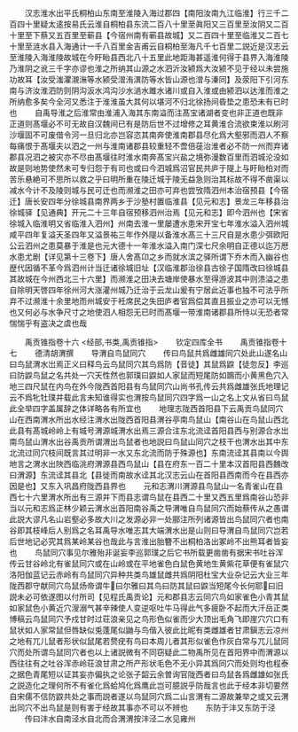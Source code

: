 <!-- { "loadSidebar": true } -->
　　汉志淮水出平氏桐柏山东南至淮陵入海过郡四【南阳汝南九江临淮】行三千二百四十里疑太逺按易氏云淮自桐柏县东流二百八十里至眞阳又三百里至汝阴又二百十里至下蔡又五百里至蕲县【今宿州南有蕲县故城】又二百四十里至临淮又二百七十里至涟水县入海通计一千八百里金吉甫云自桐柏至海凡千七百里二説近是汉志云至淮陵入海淮陵故城在今盱眙县西北八十五里此地距海甚遥淮何得于县界入海淮陵乃淮阴之讹三千字亦谬也淮之所纳其山源之水泗沂汝颍爲大汝颍不见于经以未尝施功故耳【汝受滍灈瀙潕等水颍受潧洧潩防等水皆山源也潧与溱同】及荥阳下引河东南与济汝淮泗防则阴沟汳水鸿沟沙水濄水雎水诸川或自入淮或由颍泗以达淮而淮之所纳愈多矣今全河又悉注于淮淮虽大其何以堪河不归北徐扬间昏垫之患恐未有已时也
　　自禹导淮之后淮常由淮浦入海其东南溢而注髙宝诸湖者变也非正道也既非正道则髙堰必不可无故自汉魏间已有是防后世不过增修之耳黄淮合流欲束淮以刷河沙堰固不可废借令河一旦归北亦岂容恣其南奔使淮南郡县尽化爲大壑邪而泗人不察每痛恨于髙堰夫以泗之一州与淮南诸郡县较重轻不啻倍蓰治淮者必不防一州而弃诸郡县况泗之被灾亦不尽由髙堰往时淮水南奔髙宝兴盐之境弥漫数百里而泗城沦没如故是则地势使然未可专归怨于有司也或曰今泗城爲沼官民共庐于隄上与盱眙柏对而苦乐悬絶可不思所以救之乎曰明所重在陵迁城于陵无益急则治其标故不得不凿渠以减水今计不及陵则城与民可迁也而濒淮之田亦可弃也尝攷隋泗州本治宿预县【今宿迁】唐长安四年分徐城县南界两乡于沙塾村置临淮县【见元和志】景龙三年移县治徐城驿【见通典】开元二十三年自宿预移泗州治焉【见元和志】即今泗州也【宋省徐城入临淮明又省临淮入泗州】州南去淮一里屡遭水患宋开宝七年淮水溢入泗州城咸平四年复溢天圣四年又溢景祐三年作外隄以备淮水髙三十三尺自是水患少弭欧阳公云泗州之患莫暴于淮是也元大德十一年淮水溢入南门深七尺余明自正德以迄万厯水患尤剧【详见第十三卷下】唐人舍髙卬之乡而就水滨之驿所谓下乔木而入幽谷也歴代因循不革今爲泗州计当迁诸徐城旧址【汉临淮郡治徐县古徐子国隋改曰徐城县其故城在今州西北三十六里】而濒淮之田决去塘岸使暴水至得游波其中则溃溢之患自除明天啓四年徐州河大涨灌州城乃迁治于云龙山爰有宁居此近事也独不可法乎所弃不过濒淮十余里地而州城安于衽席民之失田庐者官爲偿其直且振业之亦可以无憾也又何必与水争尺寸之地使泗人相怨无已时而髙堰一带淮南诸郡县所恃以无恐者常惴惴乎有盗决之虞也哉











　　禹贡锥指卷十六
<经部,书类,禹贡锥指>
　　钦定四库全书
　　禹贡锥指卷十七
　　德清胡渭撰
　　导渭自鸟鼠同穴
　　传曰鸟鼠共爲雌雄同穴处此山遂名山曰鸟鼠渭水岀焉正义曰释鸟云鸟鼠同穴其鸟爲防【音徒】其鼠爲鼵【徒忽反】李巡曰防鼵鸟鼠之名共处一穴天性然也郭璞曰鼵如人家鼠而短尾防如鵽而小黄黑色穴入地三四尺鼠在内鸟在外今陇西首阳县有鸟鼠同穴山尚书孔传云共爲雌雄张氏地理记云不爲牝牡璞并载此言未知谁得实也渭按鸟鼠同穴四字爲一山之名上文从省曰鸟鼠此全举四字盖属辞之体详略各有所宜也
　　地理志陇西首阳县下云禹贡鸟鼠同穴山在西南渭水所出水经注渭水出陇西首阳县渭谷亭南鸟鼠山【南谷山在鸟鼠山西北此县有髙城岭岭上有城号渭源城渭水出焉三源合注东北流迳首阳县西与别源合水岀南鸟鼠山渭水出谷禹贡所谓渭出鸟鼠者也地説曰鸟鼠山同穴之枝干也渭水出其中东北流过同穴枝间既言其过明非一水又东北流而防于殊源也】东南流迳其县南以今舆地言之渭水出陜西临洮府渭源县西鸟鼠山【县在府东一百二十里本汉首阳县西魏改曰渭源】东流迳其县北【县徙而南故水迳其北汉志云山在首阳县西南而今在县西亦因是也】又东入巩昌府陇西县界也
　　元和志渭川渭源县鸟鼠山一名青雀山在县西七十六里渭水所出有三源并下而县志谓鸟鼠在县西二十里又西五里爲南谷山恐非当以元和志爲正林少颖云渭水出首阳南谷禹之导渭唯自鸟鼠同穴而始蔡传从之愚谓此説大谬凡名山岩壑必多故大川之发源必非一处郦注所列诸源皆出鸟鼠同穴者也南谷即其枝峰后人别爲之名耳禹导水唯志其大端渭水出是山则曰导渭自鸟鼠同穴岂若后世地记必究其爲某岭某谷也哉此与言淮出胎簪不出桐柏洛出冢岭不出熊耳者皆妄也
　　鸟鼠同穴事见尔雅殆非诞妄李巡郭璞之后它书所载更凿凿有据宋书吐谷浑传云甘谷岭北有雀鼠同穴或在山岭或在平地雀色白鼠色黄地生黄紫花草便有雀鼠穴洛阳伽蓝记云赤岭有鸟鼠同穴异种共类鸟雄鼠雌共爲阴阳杜宝大业杂记云大业三年陇西郡守献同穴鸟鼠炀帝谓牛曰尔雅曰其鸟曰防其鼠曰鼵当短尾今长何耶曰旧説未必可依遂图以付所司【见程氏禹贡论】元和郡县志云同穴鸟如家雀色小青其鼠如家鼠色小黄近穴溲溺气甚辛辣使人变逆呕吐牛马得此气多疲卧不起而大汗岳正类博稿云鸟鼠同穴予戍甘时过荘浪亲见之鸟形色似雀而少大顶出毛角飞即崖穴穴口有鼠状如人家常鼠但唇缺似兎蓬尾似鼬与鸟偕入彼此比昵有类雌雄者甘肃鎭志云凉州之地有兀儿鼠者形状似鼠尾若赘疣有鸟曰本周儿者其形似雀色作灰白常与兀儿鼠同穴而处所谓鸟鼠同穴者也以上诸説微有不同窃疑此二物禹所见在首阳界中而渭源以西往往有之吐谷浑赤岭荘浪甘肃之所产形状毛色不无小异其爲同穴而处则均也程泰之据色青尾短以证其妄亦偏执之论张子韶云余曽询官陇西者曰鸟鼠各爲雌雄如张氏之説造化之理何所不有雀化爲蛤鸠化爲鹰此岂可臆説乎防哉言也此于经本非切要然自宋儒不信防鼵共处之事而説者遂以鸟鼠同穴爲二山言渭有二源故兼举之或又云渭出同穴不出鸟鼠是则有害于经故其事亦不可以不辨也
　　东防于沣又东防于泾
　　传曰沣水自南泾水自北而合渭渭按沣泾二水见雍州
